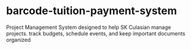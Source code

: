# barcode-tuition-payment-system
Project Management System designed to help SK Culasian manage projects. track budgets, schedule events, and keep important documents organized
